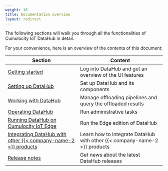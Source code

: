 ```yaml
---
weight: 10
title: Documentation overview
layout: redirect
---
```


The following sections will walk you through all the functionalities of Cumulocity IoT DataHub in detail.

For your convenience, here is an overview of the contents of this document:

| Section | Content |
| -----   | -----   |
| [Getting started](/datahub/getting-started-with-datahub) | Log into DataHub and get an overview of the UI features |
| [Setting up DataHub](/datahub/setting-up-datahub) | Set up DataHub and its components |
| [Working with DataHub](/datahub/working-with-datahub) | Manage offloading pipelines and query the offloaded results |
| [Operating DataHub](/datahub/operating-datahub) | Run administrative tasks |
| [Running DataHub on Cumulocity IoT Edge](/datahub/running-datahub-on-the-edge) | Run the Edge edition of DataHub |
| [Integrating DataHub with other {{< company-name-2 >}} products](/datahub/integrating-datahub-with-sag-products) | Learn how to integrate DataHub with other {{< company-name-2 >}} products |
| [Release notes](/datahub/datahub-release-notes) | Get news about the latest DataHub releases |
